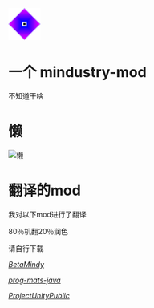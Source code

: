![Logo](icon-small.png)
# 一个 mindustry-mod
不知道干啥
# 懒
![懒](http://zidian.shufaai.com/uploads/zidian/xingshu/1_092412460S052.jpg)
# 翻译的mod
我对以下mod进行了翻译

80％机翻20％润色

请自行下载

_[BetaMindy](https://github.com/sk7725/BetaMindy)_

_[prog-mats-java](https://github.com/meepoffaith/prog-mats-java)_

_[ProjectUnityPublic](https://github.com/avantteam/projectunitypublic)_
 
 
